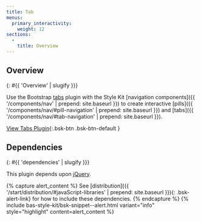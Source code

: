 ```yaml
---
title: Tab
menus:
  primary_interactivity:
    weight: 12
sections:
  -
    title: Overview
---
```


## Overview
{: #{{ 'Overview' | slugify }}}

Use the Bootstrap [tabs](http://getbootstrap.com/javascript/#tabs) plugin with the Style Kit
[navigation components]({{ '/components/nav' | prepend: site.baseurl }}) to create interactive
[pills]({{ '/components/nav/#pill-navigation' | prepend: site.baseurl }}) and
[tabs]({{ '/components/nav/#tab-navigation' | prepend: site.baseurl }}).

[View Tabs Plugin](http://getbootstrap.com/javascript/#tabs){:.bsk-btn .bsk-btn-default }

## Dependencies
{: #{{ 'dependencies' | slugify }}}

This plugin depends upon [jQuery](https://jquery.com).

{% capture alert_content %}
See [distribution]({{ '/start/distribution/#javaScript-libraries' | prepend: site.baseurl }}){: .bsk-alert-link} for
how to include these dependencies.
{% endcapture %}
{% include bas-style-kit/bsk-snippet--alert.html
  variant="info"
  style="highlight"
  content=alert_content
%}
